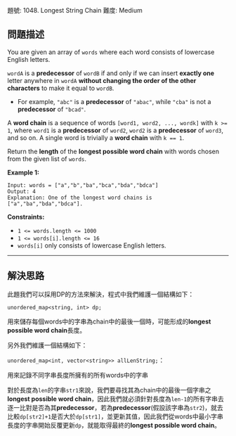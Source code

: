 題號: 1048. Longest String Chain
難度: Medium

## 問題描述

You are given an array of `words` where each word consists of lowercase English letters.

`wordA` is a **predecessor** of `wordB` if and only if we can insert **exactly one** letter anywhere in `wordA` **without changing the order of the other characters** to make it equal to `wordB`.

- For example, `"abc"` is a **predecessor** of `"abac"`, while `"cba"` is not a **predecessor** of `"bcad"`.

A **word chain** is a sequence of words `[word1, word2, ..., wordk]` with `k >= 1`, where `word1` is a **predecessor** of `word2`, `word2` is a **predecessor** of `word3`, and so on. A single word is trivially a **word chain** with `k == 1`.

Return the **length** of the **longest possible word chain** with words chosen from the given list of `words`.

**Example 1:**
```
Input: words = ["a","b","ba","bca","bda","bdca"]
Output: 4
Explanation: One of the longest word chains is ["a","ba","bda","bdca"].
```


**Constraints:**

- `1 <= words.length <= 1000`
- `1 <= words[i].length <= 16`
- `words[i]` only consists of lowercase English letters.

---
## 解決思路

此題我們可以採用DP的方法來解決，程式中我們維護一個結構如下：

`unordered_map<string, int> dp;`

用來儲存每個words中的字串為chain中的最後一個時，可能形成的**longest possible word chain**長度。

另外我們維護一個結構如下：

`unordered_map<int, vector<string>> allLenString;`：

用來記錄不同字串長度所擁有的所有words中的字串

對於長度為`len`的字串`str1`來說，我們要尋找其為chain中的最後一個字串之**longest possible word chain**，因此我們就必須針對長度為`len-1`的所有字串去逐一比對是否為其**predecessor**，若為**predecessor**(假設該字串為`str2`)，就去比較`dp[str2]+1`是否大於`dp[str1]`，並更新其值，因此我們從words中最小字串長度的字串開始反覆更新`dp`，就能取得最終的**longest possible word chain**。
